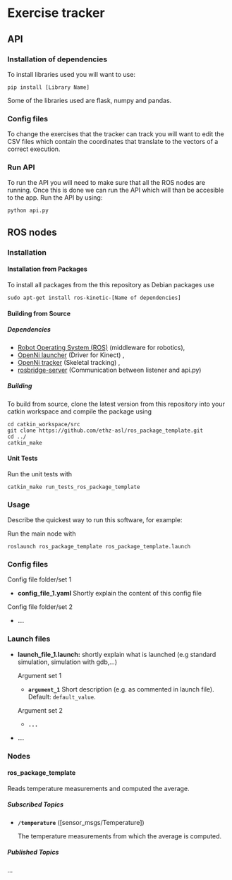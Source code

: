 # Exercise tracker

## API

### Installation of dependencies

To install libraries used you will want to use:

    pip install [Library Name]

Some of the libraries used are flask, numpy and pandas.

### Config files

To change the exercises that the tracker can track you will want to edit the CSV files which contain the coordinates that translate to the vectors of a correct execution.

### Run API

To run the API you will need to make sure that all the ROS nodes are running. Once this is done we can run the API which will than be accesible to the app. Run the API by using:

    python api.py

## ROS nodes
### Installation

#### Installation from Packages

To install all packages from the this repository as Debian packages use

    sudo apt-get install ros-kinetic-[Name of dependencies]

#### Building from Source

##### Dependencies

- [Robot Operating System (ROS)](http://wiki.ros.org) (middleware for robotics),
- [OpenNi launcher](http://wiki.ros.org/openni_launch) (Driver for Kinect) ,
- [OpenNi tracker](http://wiki.ros.org/openni_tracker) (Skeletal tracking) ,
- [rosbridge-server](http://wiki.ros.org/rosbridge_suite) (Communication between listener and api.py)


##### Building

To build from source, clone the latest version from this repository into your catkin workspace and compile the package using

	cd catkin_workspace/src
	git clone https://github.com/ethz-asl/ros_package_template.git
	cd ../
	catkin_make


#### Unit Tests

Run the unit tests with

	catkin_make run_tests_ros_package_template


### Usage

Describe the quickest way to run this software, for example:

Run the main node with

	roslaunch ros_package_template ros_package_template.launch

### Config files

Config file folder/set 1

* **config_file_1.yaml** Shortly explain the content of this config file

Config file folder/set 2

* **...**

### Launch files

* **launch_file_1.launch:** shortly explain what is launched (e.g standard simulation, simulation with gdb,...)

     Argument set 1

     - **`argument_1`** Short description (e.g. as commented in launch file). Default: `default_value`.

    Argument set 2

    - **`...`**

* **...**

### Nodes

#### ros_package_template

Reads temperature measurements and computed the average.


##### Subscribed Topics

* **`/temperature`** ([sensor_msgs/Temperature])

	The temperature measurements from which the average is computed.


##### Published Topics

...
